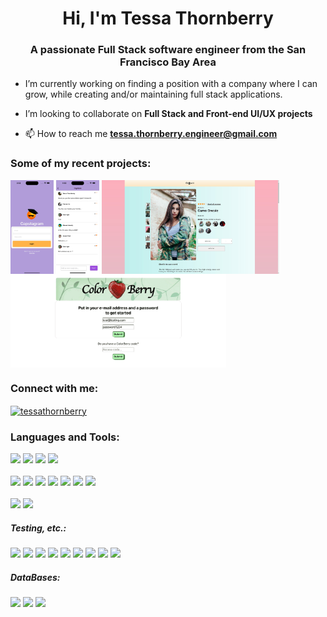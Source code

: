 <h1 align="center">Hi, I'm Tessa Thornberry</h1>
<h3 align="center">A passionate Full Stack software engineer from the San Francisco Bay Area</h3>

- I’m currently working on finding a position with a company where I can grow, while creating and/or maintaining full stack applications.

- I’m looking to collaborate on **Full Stack and Front-end UI/UX projects**

- 📫 How to reach me **<a target="_blank" mailto="tessa.thornberry.engineer@gmail.com">tessa.thornberry.engineer@gmail.com</a>**

<h3 align="left">Some of my recent projects:</h3>
<div style={{display: flex; justify-content: space-evenly;}}>
  <a href="https://github.com/SpiritedAway-BO/Capstagram.git" style={{padding-left: 100px;}}><img align="center" src="https://github.com/SpiritedAway-BO/Capstagram/raw/main/client/assets/Login.png" alt="Capstagram log-in mobile screen" height="150" width="auto" /></a>
   <a href="https://github.com/SpiritedAway-BO/Capstagram.git"><img align="center" src="https://github.com/SpiritedAway-BO/Capstagram/raw/main/client/assets/Captions.png" alt="Capstagram captions mobile screen" height="150" width="auto" ></a>
   <a href="https://github.com/Nugget-Reactor/FEC.git"><img align="center" src="https://github.com/Nugget-Reactor/FEC/raw/main/client/src/assets/Homepage.png" alt="Gnicchi e-commerce landing page showing camo onesie" height="150" width="auto" ></a>
  <a href="https://github.com/tessathornberry/Colorberry-Messages.git"><img align="center" src="https://github.com/tessathornberry/Colorberry-Messages/blob/main/src/assets/ColorberryView.gif" width="auto" height="150" alt="ColorBerry Messages message list screen showing colored-in messages"></a>
</div>

<h3 align="left">Connect with me:</h3>
<p align="left">
<a href="https://linkedin.com/in/tessathornberry" target="_blank"><img align="center" src="https://raw.githubusercontent.com/rahuldkjain/github-profile-readme-generator/master/src/images/icons/Social/linked-in-alt.svg" alt="tessathornberry" height="30" width="40" /></a>
</p>

<h3 align="left">Languages and Tools:</h3>
<div style={{display: flex;}}>
<img src="https://img.shields.io/badge/JavaScript-F7DF1E.svg?style=for-the-badge&logo=JavaScript&logoColor=black">
<img src="https://img.shields.io/badge/react-222222?style=for-the-badge&logo=react&logoColor=61DAFB">
<img src="https://img.shields.io/badge/HTML5-E34F26.svg?style=for-the-badge&logo=HTML5&logoColor=white">
<img src="https://img.shields.io/badge/CSS3-1572B6.svg?style=for-the-badge&logo=CSS3&logoColor=white">
  <br></br>
<img src="https://img.shields.io/badge/Webpack-8DD6F9.svg?style=for-the-badge&logo=Webpack&logoColor=black">
  <img src="https://img.shields.io/badge/Git-F05032.svg?style=for-the-badge&logo=Git&logoColor=white">
  <img src="https://img.shields.io/badge/GitHub-181717.svg?style=for-the-badge&logo=GitHub&logoColor=white">
<img src="https://img.shields.io/badge/Axios-5A29E4.svg?style=for-the-badge&logo=Axios&logoColor=white">
<img src="https://img.shields.io/badge/jQuery-0769AD.svg?style=for-the-badge&logo=jQuery&logoColor=white">
 
<img src="https://img.shields.io/badge/node.js-6DA55F?style=for-the-badge&logo=node.js&logoColor=white">
<img src="https://img.shields.io/badge/express.js-485063?style=for-the-badge&logo=express&logoColor=61DAFB">
<br></br>
<img src="https://img.shields.io/badge/Amazon%20AWS-232F3E.svg?style=for-the-badge&logo=Amazon-AWS&logoColor=white">
    <img src="https://img.shields.io/badge/Amazon%20EC2-FF9900.svg?style=for-the-badge&logo=Amazon-EC2&logoColor=white">
  <h5 align="left">Testing, etc.:</h5>
<img src="https://img.shields.io/badge/Jest-C21325.svg?style=for-the-badge&logo=Jest&logoColor=white">
<img src="https://img.shields.io/badge/Mocha-8D6748.svg?style=for-the-badge&logo=Mocha&logoColor=white">
<img src="https://img.shields.io/badge/Chai-A30701.svg?style=for-the-badge&logo=Chai&logoColor=white">
<img src="https://img.shields.io/badge/k6-7D64FF.svg?style=for-the-badge&logo=k6&logoColor=white">
<img src="https://img.shields.io/badge/NGINX-009639.svg?style=for-the-badge&logo=NGINX&logoColor=white">

<img src="https://img.shields.io/badge/Postman-FF6C37.svg?style=for-the-badge&logo=Postman&logoColor=white">
<img src="https://img.shields.io/badge/Adobe%20Photoshop-31A8FF.svg?style=for-the-badge&logo=Adobe-Photoshop&logoColor=white">
<img src="https://img.shields.io/badge/Figma-F24E1E.svg?style=for-the-badge&logo=Figma&logoColor=white">
<img src="https://img.shields.io/badge/Trello-0052CC.svg?style=for-the-badge&logo=Trello&logoColor=white">
  <h5 align="left">DataBases:</h5>
  <img src="https://img.shields.io/badge/PostgreSQL-4169E1.svg?style=for-the-badge&logo=PostgreSQL&logoColor=white">
<img src="https://img.shields.io/badge/MySQL-4479A1.svg?style=for-the-badge&logo=MySQL&logoColor=white">
<img src="https://img.shields.io/badge/mongodb-47A248?style=for-the-badge&logo=mongodb&logoColor=white">


</div>
